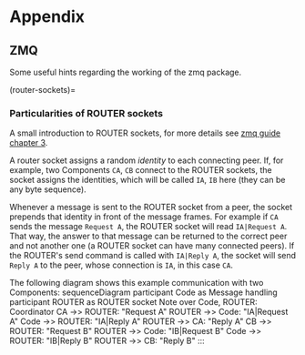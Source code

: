 # Appendix

## ZMQ

Some useful hints regarding the working of the zmq package.

(router-sockets)=
### Particularities of ROUTER sockets

A small introduction to ROUTER sockets, for more details see [zmq guide chapter 3](https://zguide.zeromq.org/docs/chapter3/#Exploring-ROUTER-Sockets).

A router socket assigns a random _identity_ to each connecting peer.
If, for example, two Components `CA`, `CB` connect to the ROUTER sockets, the socket assigns the identities, which will be called `IA`, `IB` here (they can be any byte sequence).

Whenever a message is sent to the ROUTER socket from a peer, the socket prepends that identity in front of the message frames.
For example if `CA` sends the message `Request A`, the ROUTER socket will read `IA|Request A`.
That way, the answer to that message can be returned to the correct peer and not another one (a ROUTER socket can have many connected peers).
If the ROUTER's send command is called with `IA|Reply A`, the socket will send `Reply A` to the peer, whose connection is `IA`, in this case `CA`.

The following diagram shows this example communication with two Components:
sequenceDiagram
    participant Code as Message handling
    participant ROUTER as ROUTER socket
    Note over Code, ROUTER: Coordinator
    CA ->> ROUTER: "Request A"
    ROUTER ->> Code: "IA|Request A"
    Code ->> ROUTER: "IA|Reply A"
    ROUTER ->> CA: "Reply A"
    CB ->> ROUTER: "Request B"
    ROUTER ->> Code: "IB|Request B"
    Code ->> ROUTER: "IB|Reply B"
    ROUTER ->> CB: "Reply B"
:::

